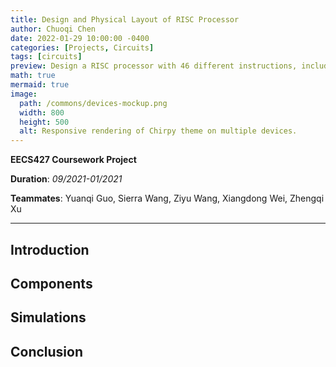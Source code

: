 ```yaml
---
title: Design and Physical Layout of RISC Processor 
author: Chuoqi Chen
date: 2022-01-29 10:00:00 -0400
categories: [Projects, Circuits]
tags: [circuits]
preview: Design a RISC processor with 46 different instructions, including 9T-SRAM-based compute-in-memory(CIM) processing element to accelerate multiply-and-accumulate(MAC) computations.
math: true
mermaid: true
image:
  path: /commons/devices-mockup.png
  width: 800
  height: 500
  alt: Responsive rendering of Chirpy theme on multiple devices.
---
```

<!-- <style>body {text-align: justify}</style> -->

**EECS427 Coursework Project**         

**Duration**: *09/2021-01/2021*

**Teammates**: Yuanqi Guo, Sierra Wang, Ziyu Wang, Xiangdong Wei, Zhengqi Xu

---

## Introduction

## Components

## Simulations

## Conclusion